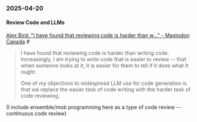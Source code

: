 ### 2025-04-20
#### Review Code and LLMs
[Alex Bird: "I have found that reviewing code is harder than w…" - Mastodon Canada](https://mstdn.ca/@alexanderbird/114344077464018360) #
> I have found that reviewing code is harder than writing code. Increasingly, I am trying to write code that is easier to review -- that when someone looks at it, it is easier for them to tell if it does what it ought.
>
> One of my objections to widespread LLM use for code generation is that we replace the easier task of code writing with the harder task of code reviewing.
>
  (I include ensemble/mob programming here as a type of code review -- continuous code review)


